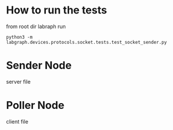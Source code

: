 # How to run the tests

from root dir labraph run

`python3 -m labgraph.devices.protocols.socket.tests.test_socket_sender.py`

# Sender Node

server file

# Poller Node

client file
